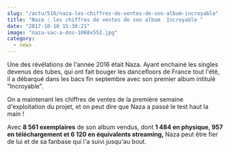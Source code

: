 ```yaml
--- 
slug: "/actu/516/naza-les-chiffres-de-ventes-de-son-album-incroyable"
title: "Naza : les chiffres de ventes de son album  Incroyable "
date: "2017-10-10 15:30:21"
image: "naza-sac-a-dos-1068x552.jpg"
category:
  - news
---
```

<p>Une des révélations de l'année 2016 était Naza. Ayant enchainé les singles devenus des tubes, qui ont fait bouger les dancefloors de France tout l'été, il a débarqué dans les bacs fin septembre avec son premier album intitulé "Incroyable".</p>

<p>On a maintenant les chiffres de ventes de la première semaine d'exploitation du projet, et on peut dire que Naza a passé le test haut la main ! </p>

<p>Avec <strong>8 561 exemplaires</strong> de son album vendus, dont <strong>1 484 en physique, 957 en téléchargement et 6 120 en équivalents streaming, </strong>Naza peut être fier de lui et de sa fanbase qui l'a suivi jusqu'au bout.</p>

<p> </p>